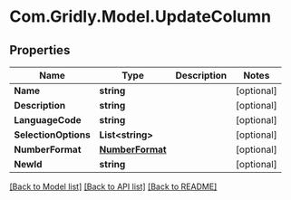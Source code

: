 # Com.Gridly.Model.UpdateColumn

## Properties

Name | Type | Description | Notes
------------ | ------------- | ------------- | -------------
**Name** | **string** |  | [optional] 
**Description** | **string** |  | [optional] 
**LanguageCode** | **string** |  | [optional] 
**SelectionOptions** | **List&lt;string&gt;** |  | [optional] 
**NumberFormat** | [**NumberFormat**](NumberFormat.md) |  | [optional] 
**NewId** | **string** |  | [optional] 

[[Back to Model list]](../README.md#documentation-for-models) [[Back to API list]](../README.md#documentation-for-api-endpoints) [[Back to README]](../README.md)

